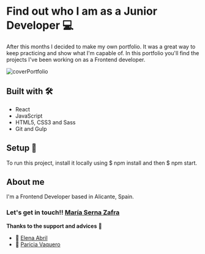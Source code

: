 # Find out who I am as a Junior Developer 💻

After this months I decided to make my own portfolio. It was a great way to keep practicing and show what I'm capable of.
In this portfolio you'll find the projects I've been working on as a Frontend developer.

![coverPortfolio](https://user-images.githubusercontent.com/74073708/141778153-f552bf70-c297-4a52-9bc8-0e931b27676e.png=250px)

## Built with 🛠️
* React
* JavaScript
* HTML5, CSS3 and Sass
* Git and Gulp

## Setup 🚀
To run this project, install it locally using $ npm install and then $ npm start.

## About me

I'm a Frontend Developer based in Alicante, Spain.

### Let's get in touch!! [María Serna Zafra](https://www.linkedin.com/in/maria-serna-zafra/)

**Thanks to the support and advices** 🎁
  * 📢 [Elena Abril](https://www.linkedin.com/in/elenaabrilmedina/)
  * 📢 [Paricia Vaquero](https://www.linkedin.com/in/patriciavaquerosaenz/)
